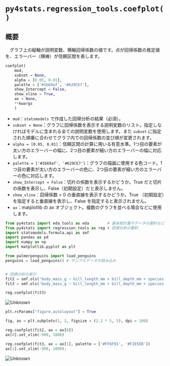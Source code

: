 # `py4stats.regression_tools.coefplot()`

## 概要

　グラフ上の縦軸が説明変数、横軸回帰係数の値です。点が回帰係数の推定値を、エラーバー（横棒）が信頼区間を表します。

```python
coefplot(
    mod, 
    subset = None, 
    alpha = [0.05, 0.01], 
    palette = ['#1b69af', '#629CE7'], 
    show_Intercept = False,
    show_vline = True,
    ax = None,
    **kwargs
    )
```

- `mod`：`statsmodels` で作成した回帰分析の結果（必須）。
- `subset = None`：グラフに回帰係数を表示する説明変数のリスト。指定しなければモデルに含まれる全ての説明変数を使用します。また `subset` に指定された順番に合わせてグラフ内での回帰係数の並び順が変更されます。
- `alpha = [0.05, 0.01]`：信頼区間の計算に用いる有意水準。1つ目の要素が太い方のエラーバーの幅に、2つ目の要素が細い方のエラーバーの幅に対応します。
- `palette = ['#1b69af', '#629CE7']`：グラフの描画に使用する色コード。1つ目の要素が太い方のエラーバーの色に、2つ目の要素が細い方のエラーバーの色に対応します。
- `show_Intercept = False`：切片の係数を表示するかどうか。True だと切片の係数を表示し、False（初期設定）だと表示しません。
- `show_vline`：回帰係数 = 0 の垂直線を表示するかどうか。True （初期設定）を指定すると垂直線を表示し、False を指定すると表示されません。
- `ax`：matplotlib の ax オブジェクト。複数のグラフを並べる場合などに使用します。


```python
from py4stats import eda_tools as eda        # 基本統計量やデータの要約など
from py4stats import regression_tools as reg # 回帰分析の要約
import statsmodels.formula.api as smf
import pandas as pd
import numpy as np
import matplotlib.pyplot as plt

from palmerpenguins import load_penguins
penguins = load_penguins() # サンプルデータの読み込み


# 回帰分析の実行
fit2 = smf.ols('body_mass_g ~ bill_length_mm + bill_depth_mm + species', data = penguins).fit()
fit3 = smf.ols('body_mass_g ~ bill_length_mm + bill_depth_mm + species + sex', data = penguins).fit()

reg.coefplot(fit3)
```
![Unknown](https://github.com/Hirototensho/Py4Stats/assets/55335752/637437c3-f943-4817-a1ad-21bbd538e97d)

```python
plt.rcParams["figure.autolayout"] = True

fig, ax = plt.subplots(1, 2, figsize = (2.2 * 5, 5), dpi = 100)

reg.coefplot(fit2, ax = ax[0])
ax[0].set_xlim(-900, 1800)

reg.coefplot(fit3, ax = ax[1], palette = ['#FF6F91', '#F2E5EB'])
ax[1].set_xlim(-900, 1800);
```

![Unknown](https://github.com/Hirototensho/Py4Stats/assets/55335752/4c2dbfda-c67d-45c5-ba28-0f7fc72bd7d3)
